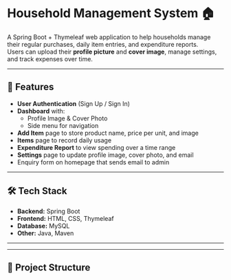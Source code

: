 # Household Management System 🏠

A Spring Boot + Thymeleaf web application to help households manage their regular purchases, daily item entries, and expenditure reports.  
Users can upload their **profile picture** and **cover image**, manage settings, and track expenses over time.

---

## 📌 Features
- **User Authentication** (Sign Up / Sign In)
- **Dashboard** with:
  - Profile Image & Cover Photo
  - Side menu for navigation
- **Add Item** page to store product name, price per unit, and image
- **Items** page to record daily usage
- **Expenditure Report** to view spending over a time range
- **Settings** page to update profile image, cover photo, and email
- Enquiry form on homepage that sends email to admin

---

## 🛠️ Tech Stack
- **Backend:** Spring Boot
- **Frontend:** HTML, CSS, Thymeleaf
- **Database:** MySQL
- **Other:** Java, Maven

---


---






## 📂 Project Structure
